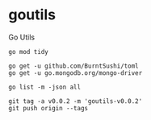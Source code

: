 # goutils

Go Utils

```shell
go mod tidy

go get -u github.com/BurntSushi/toml
go get -u go.mongodb.org/mongo-driver

go list -m -json all
```

```shell
git tag -a v0.0.2 -m 'goutils-v0.0.2'
git push origin --tags
```
